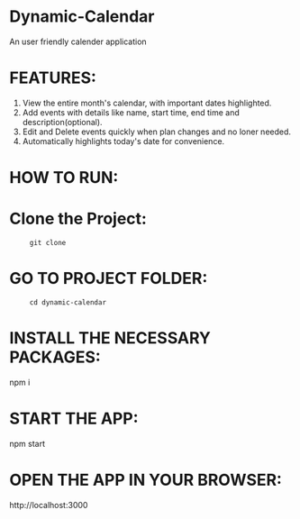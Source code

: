 # Dynamic-Calendar
An user friendly calender application
# FEATURES:
1. View the entire month's calendar, with important dates highlighted.
2. Add events with details like name, start time, end time and description(optional).
3. Edit and Delete events quickly when plan changes and no loner needed.
4. Automatically highlights today's date for convenience.
# HOW TO RUN:
   # Clone the Project:
         git clone 

   # GO TO PROJECT FOLDER:

         cd dynamic-calendar

# INSTALL THE NECESSARY PACKAGES:

  npm i

# START THE APP:

npm start

# OPEN THE APP IN YOUR BROWSER:

http://localhost:3000

    





